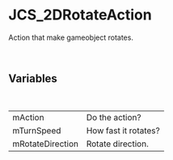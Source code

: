 <div id="content-header">
  <h1>JCS_2DRotateAction</h1>
</div>

<p>
  Action that make gameobject rotates.
</p>


<br/>
<h2>Variables</h2>
<br/>

<table>
  <tr>
    <td>mAction</td>
    <td>Do the action?</td>
  </tr>
  <tr>
    <td>mTurnSpeed</td>
    <td>How fast it rotates?</td>
  </tr>
  <tr>
    <td>mRotateDirection</td>
    <td>Rotate direction.</td>
  </tr>
</table>
